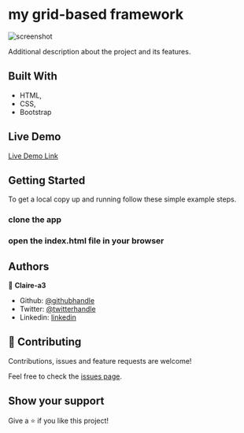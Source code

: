 # my grid-based framework



![screenshot](https://user-images.githubusercontent.com/65281288/97325886-7d305000-1884-11eb-8115-c1467e767161.png)

Additional description about the project and its features.

## Built With

- HTML,
- CSS,
- Bootstrap

## Live Demo

[Live Demo Link](https://cocky-goldstine-738bb6.netlify.com/)

## Getting Started

To get a local copy up and running follow these simple example steps.

### clone the app

### open the index.html file in your browser

## Authors

👤 **Claire-a3**

- Github: [@githubhandle](https://github.com/Claire-a3)
- Twitter: [@twitterhandle](https://twitter.com/ClaireAkinyi3)
- Linkedin: [linkedin](https://linkedin.com/in/MaryClaireAkinyi)

## 🤝 Contributing

Contributions, issues and feature requests are welcome!

Feel free to check the [issues page](https://github.com/Claire-a3/my-own-grid-based-framework/issues/1).

## Show your support

Give a ⭐️ if you like this project!
